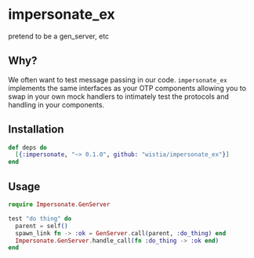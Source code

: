 # impersonate_ex

pretend to be a gen_server, etc

## Why?

We often want to test message passing in our code. `impersonate_ex` implements the same interfaces as your OTP components allowing you to swap in your own mock handlers to intimately test the protocols and handling in your components.

## Installation

```elixir
def deps do
  [{:impersonate, "~> 0.1.0", github: "wistia/impersonate_ex"}]
end
```

## Usage

```ex
require Impersonate.GenServer

test "do thing" do
  parent = self()
  spawn_link fn -> :ok = GenServer.call(parent, :do_thing) end
  Impersonate.GenServer.handle_call(fn :do_thing -> :ok end)
end
```
